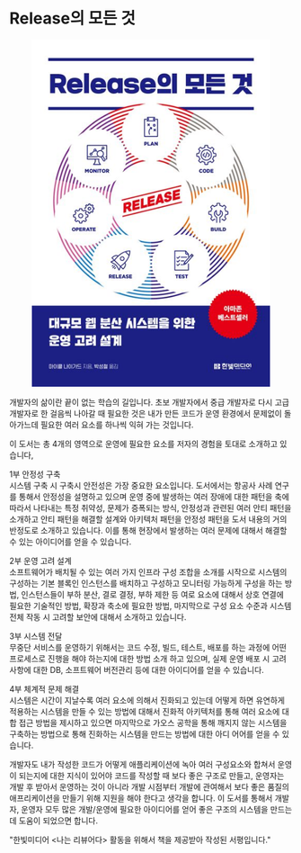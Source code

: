 # Release의 모든 것

<figure><img src="../../.gitbook/assets/image (2).png" alt=""><figcaption></figcaption></figure>

개발자의 삶이란 끝이 없는 학습의 길입니다. 초보 개발자에서 중급 개발자로 다시 고급 개발자로 한 걸음씩 나아갈 때 필요한 것은 내가 만든 코드가 운영 환경에서 문제없이 돌아가느데 필요한 여러 요소를 하나씩 익혀 가는 것입니다.

이 도서는 총 4개의 영역으로 운영에 필요한 요소를 저자의 경험을 토대로 소개하고 있습니다,

1부 안정성 구축\
시스템 구축 시 구축시 안전성은 가장 중요한 요소입니다. 도서에서는 항공사 사례 연구를 통해서 안정성을 설명하고 있으며 운영 중에 발생하는 여러 장애에 대한 패턴을 축에 따라서 나타내는 특정 취약성, 문제가 증폭되는 방식, 안정성과 관련된 여러 안티 패턴을 소개하고 안티 패턴을 해결할 설계와 아키텍처 패턴을 안정성 패턴을 도서 내용의 거의 반정도로  소개하고 있습니다. 이를 통해 현장에서 발생하는 여러 문제에 대해서 해결할 수 있는 아이디어를 얻을 수 있습니다.

2부 운영 고려 설계\
소프트웨어가 배치될 수 있는 여러 가지 인프라 구성 조합을 소개를 시작으로 시스템의 구성하는 기본 블록인 인스턴스를 배치하고 구성하고 모니터링 가능하게 구성을 하는 방법, 인스턴스들이 부하 분산, 결로 결정, 부하 제한 등 여로 요소에 대해서 상호 연결에 필요한 기술적인 방법, 확장과 축소에 필요한 방법, 마지막으로 구성 요소 수준과 시스템 전체 작동 시 고려할 보안에 대해서 소개하고 있습니다.

3부 시스템 전달\
무중단 서비스를 운영하기 위해서는 코드 수정, 빌드, 테스트, 배포를 하는 과정에 어떤 프로세스로 진행을 해야 하는지에 대한 방법 소개 하고 있으며, 실제 운영 배포 시 고려 사항에 대한 DB, 소프트웨어 버전관리 등에 대한 아이디어를 얻을 수 있습니다.

4부 체계적 문제 해결\
시스템은 시간이 지날수록 여러 요소에 의해서 진화되고 있는데 어떻게 하면 유연하게 적용하는 시스템을 만들 수 있는 방법에 대해서 진화적 아키텍처를 통해 여러 요소에 대합 접근 방법을 제시하고 있으면 마지막으로 가오스 공학을 통해 깨지지 않는 시스템을 구축하는 방법으로 통해 진화하는 시스템을 만드는 방법에 대한 아디 어어를 얻을 수 있습니다.

개발자도 내가 작성한 코드가 어떻게 애플리케이션에 녹아 여러 구성요소와 합쳐서 운영이 되는지에 대한 지식이 있어야 코드를 작성할 때 보다 좋은 구조로 만들고, 운영자는 개발 후 받아서 운영하는 것이 아니라 개발 시점부터 개발에 관여해서 보다 좋은 품질의 애프리케이션을 만들기 위해 지원을 해야 한다고 생각을 합니다. 이 도서를 통해서 개발자, 운영자 모두 많은 개발/운영에 필요한 아이디어를 얻어 좋은 구조의 시스템을 만드는데 도움이 되었으면 합니다.

"한빛미디어 <나는 리뷰어다> 활동을 위해서 책을 제공받아 작성된 서평입니다."
